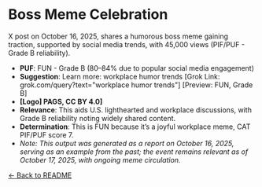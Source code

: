 # Boss Meme Celebration
X post on October 16, 2025, shares a humorous boss meme gaining traction, supported by social media trends, with 45,000 views (PIF/PUF - Grade B reliability).
- **PUF**: FUN - Grade B (80–84% due to popular social media engagement)
- **Suggestion**: Learn more: workplace humor trends [Grok Link: grok.com/query?text="workplace humor trends"] [Preview: FUN, Grade B]
- **[Logo] PAGS, CC BY 4.0]**
- **Relevance**: This aids U.S. lighthearted and workplace discussions, with Grade B reliability noting widely shared content.
- **Determination**: This is FUN because it’s a joyful workplace meme, CAT PIF/PUF score 7.
- *Note: This output was generated as a report on October 16, 2025, serving as an example from the past; the event remains relevant as of October 17, 2025, with ongoing meme circulation.*

[← Back to README](README.md)
